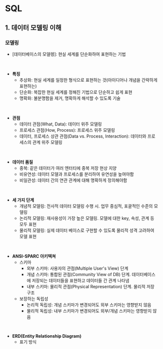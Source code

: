 # SQL

## 1. 데이터 모델링 이해

### 모델링
  * [데이터베이스의 모델렝]: 현실 세계를 단순화하여 표현하는 기법
<br>

  * **특징**
    * 추상화: 현실 세계를 일정한 형식으로 표현하는 것(아이디어나 개념을 간략하게 표현하는)
    * 단순화: 복잡한 현실 세계를 정해진 기법으로 단순하고 쉽게 표현
    * 명확화: 불분명함을 제거, 명확하게 해석할 수 있도록 기술
<br>

  * **관점**
    * 데이터 관점(What, Data): 데이터 위주 모델링
    * 프로세스 관점(How, Process): 프로세스 위주 모델링
    * 데이터, 프로세스 상관 관점(Data vs. Process, Interaction): 데이터와 프로세스의 관계 위주 모델링
<br>

  * **데이터 품질**
    * 중복: 같은 데이터가 여러 엔터티에 중복 저장 현상 지양
    * 비유연성: 데이터 모델과 프로세스를 분리하여 유연성을 높여야함
    * 비일관성: 데이터 간의 연관 관계에 대해 명확하게 정의해야함
<br>

  * **세 가지 단계**
    * 개념적 모델링: 전사적 데이터 모델링 수행 시. 업무 중심적, 포괄적인 수준의 모델링
    * 논리적 모델링: 재사용성이 가장 높은 모델링. 모델에 대한 key, 속성, 관계 등 모두 표현
    * 물리적 모델링: 실제 데이터 베이스로 구현할 수 있도록 물리적 성격 고려하여 모델 표현
<br>

  * **ANSI-SPARC 아키텍쳐**
    * 스키마
      * 외부 스키마: 사용자의 관점(Multiple User's View) 단계
      * 개념 스키마: 통합된 관점(Community View of DB) 단계. 데이터베이스에 저장되는 데이터들을 표현하고 데이터들 간 관계 나타냄
      * 내부 스키마: 물리적 관점(Physical Representation) 단계. 물리적 저장 구조
    * 보장하는 독립성
      * 논리적 독립성: 개념 스키마가 변경되어도 외부 스키마는 영향받지 않음
      * 물리적 독립성: 내부 스키마가 변경되어도 외부/개념 스키마는 영향받지 않음
<br>

  * **ERD(Entity Relationship Diagram)**
    * 표기 방식
